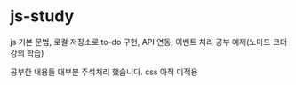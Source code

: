 # js-study
 js 기본 문법, 로컬 저장소로 to-do 구현, API 연동, 이벤트 처리 공부 예제(노마드 코더 강의 학습)

공부한 내용들 대부분 주석처리 했습니다. css 아직 미적용